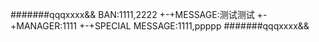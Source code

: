 #######qqqxxxx&&
BAN:1111,2222
+-+MESSAGE:测试测试
+-+MANAGER:1111
+-+SPECIAL MESSAGE:1111,ppppp
#######qqqxxxx&&
